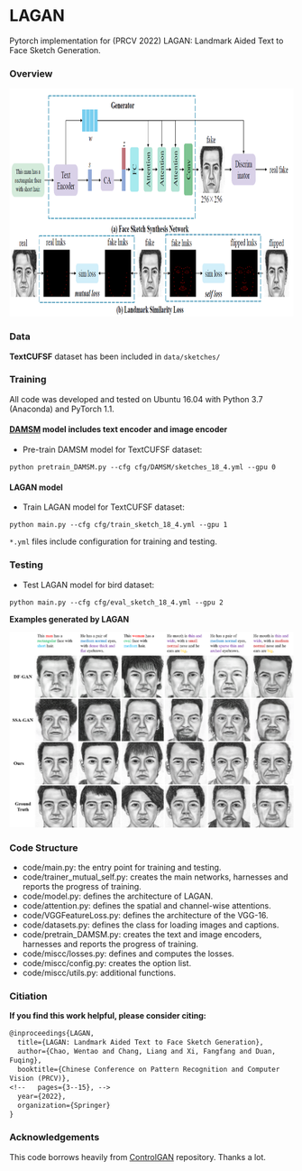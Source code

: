 # LAGAN 
Pytorch implementation for (PRCV 2022) LAGAN: Landmark Aided Text to Face Sketch Generation. 

### Overview
<img src="network.png" width="900px" height="404px"/>

<!-- **[LAGAN: Landmark Aided Text to Face Sketch Generation](https://papers.nips.cc/paper/8480-controllable-text-to-image-generation.pdf).**  
[Bowen Li](http://mrlibw.github.io/), [Xiaojuan Qi](https://xjqi.github.io/), [Thomas Lukasiewicz](http://www.cs.ox.ac.uk/people/thomas.lukasiewicz/), [Philip H. S. Torr](http://www.robots.ox.ac.uk/~phst/).<br> University of Oxford <br> In Neural Information Processing Systems, 2019. <br> -->

### Data

**TextCUFSF** dataset has been included in `data/sketches/`


### Training
All code was developed and tested on Ubuntu 16.04 with Python 3.7 (Anaconda) and PyTorch 1.1.

#### [DAMSM](https://github.com/taoxugit/AttnGAN) model includes text encoder and image encoder
- Pre-train DAMSM model for TextCUFSF dataset:
```
python pretrain_DAMSM.py --cfg cfg/DAMSM/sketches_18_4.yml --gpu 0
```

#### LAGAN model 
- Train LAGAN model for TextCUFSF dataset:
```
python main.py --cfg cfg/train_sketch_18_4.yml --gpu 1
```

`*.yml` files include configuration for training and testing.


### Testing
- Test LAGAN model for bird dataset:
```
python main.py --cfg cfg/eval_sketch_18_4.yml --gpu 2
```

<!-- ### Evaluation

- To generate images for all captions in the testing dataset, change B_VALIDATION to `True` in the eval_*.yml. 
- Inception Score for bird dataset: [StackGAN-inception-model](https://github.com/hanzhanggit/StackGAN-inception-model).
- Inception Score for coco dataset: [improved-gan/inception_score](https://github.com/openai/improved-gan/tree/master/inception_score). -->

**Examples generated by LAGAN**

<img src="fig_compare.png"/>


### Code Structure
- code/main.py: the entry point for training and testing.
- code/trainer_mutual_self.py: creates the main networks, harnesses and reports the progress of training.
- code/model.py: defines the architecture of LAGAN.
- code/attention.py: defines the spatial and channel-wise attentions.
- code/VGGFeatureLoss.py: defines the architecture of the VGG-16.
- code/datasets.py: defines the class for loading images and captions.
- code/pretrain_DAMSM.py: creates the text and image encoders, harnesses and reports the progress of training. 
- code/miscc/losses.py: defines and computes the losses.
- code/miscc/config.py: creates the option list.
- code/miscc/utils.py: additional functions.

### Citiation
**If you find this work helpful, please consider citing:**
```
@inproceedings{LAGAN,
  title={LAGAN: Landmark Aided Text to Face Sketch Generation},
  author={Chao, Wentao and Chang, Liang and Xi, Fangfang and Duan, Fuqing},
  booktitle={Chinese Conference on Pattern Recognition and Computer Vision (PRCV)},
<!--   pages={3--15}, -->
  year={2022},
  organization={Springer}
}
```

### Acknowledgements
This code borrows heavily from [ControlGAN](https://github.com/mrlibw/ControlGAN) repository. Thanks a lot.
